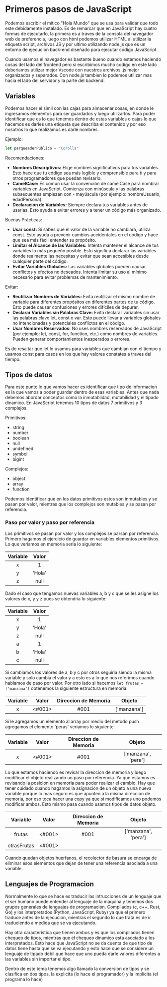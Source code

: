 # Primeros pasos de JavaScript

Podemos escribir el mitico "Hola Mundo" que se usa para validar que todo este debidamente instalado. Es de remarcar que en JavaScript hay cuatro formas de ejecutarlo, la primera es a traves de la consola del navegador web de preferencia, luego con html podemos utilizar HTML al utilizar la etiqueta script, archivos JS y por ultimo utilizando node.js que es un entorno de ejecución back-end diseñado para ejecutar código JavaScript.

Cuando usamos el navegador es bastante bueno cuando estamos haciendo cosas del lado del frontend pero si escribimos mucho codigo en este lado deberiamos utilizar mejor Vscode con nuestros archivos .js mejor organizados y separados. Con node.js tambien lo podemos utilizar mas hacia el lado del servidor y la parte del backend.

## Variables

Podemos hacer el simil con las cajas para almacenar cosas, en donde le ingresamos elementos para ser guardados y luego utilizarlos. Para poder identificar que es lo que tenemos dentro de estas variables o cajas lo que hacemos es darles una etiqueta que describa el contenido y por eso nosotros lo que realizamos es darle nombres.

Ejemplo:

```JavaScript
let parqueaderPublico = "Corolla"
```

Recomendaciones:

- **Nombres Descriptivos:** Elige nombres significativos para tus variables. Esto hace que tu código sea más legible y comprensible para ti y para otros programadores que puedan revisarlo.
- **CamelCase:** Es común usar la convención de camelCase para nombrar variables en JavaScript. Comienza con minúscula y las palabras subsecuentes empiezan con - mayúscula (por ejemplo: nombreUsuario, edadPersona).
- **Declaración de Variables:** Siempre declara tus variables antes de usarlas. Esto ayuda a evitar errores y a tener un código más organizado.

Buenas Prácticas:

- **Usar const:** Si sabes que el valor de la variable no cambiará, utiliza const. Esto ayuda a prevenir cambios accidentales en el código y hace que sea más fácil entender su propósito.
- **Limitar el Alcance de las Variables:** Intenta mantener el alcance de tus variables lo más pequeño posible. Esto significa declarar las variables donde realmente las necesitas y evitar que sean accesibles desde cualquier parte del código.
- **Evitar Variables Globales:** Las variables globales pueden causar conflictos y efectos no deseados. Intenta limitar su uso al mínimo necesario para evitar problemas de mantenimiento.

Evitar:

- **Reutilizar Nombres de Variables:** Evita reutilizar el mismo nombre de variable para diferentes propósitos en diferentes partes de tu código. Esto puede causar confusiones y errores difíciles de depurar.
- **Declarar Variables sin Palabras Clave:** Evita declarar variables sin usar las palabras clave let, const o var. Esto puede llevar a variables globales no intencionadas y potenciales conflictos en el código.
- **Usar Nombres Reservados:** No uses nombres reservados de JavaScript (por ejemplo: let, const, for, function, etc.) como nombres de variables. Pueden generar comportamientos inesperados o errores.

Es de resaltar que let lo usamos para variables que cambian con el tiempo y usamos const para casos en los que hay valores constates a traves del tiempo.

## Tipos de datos

Para este punto lo que vamos hacer es identificar que tipo de informacion es la que vamos a poder guardar dentro de esas variables. Antes que nada debemos abordar conceptos como la inmutablidad, mutabilidad y el tipado dinamico. En JavaScript tenemos 10 tipos de datos 7 primitivos y 3 complejos.

Primitivos:
- string
- number
- boolean
- null
- undefined
- symbol
- bigint

Complejos:
- object
- array
- function

Podemos identificar que en los datos primitivos estos son inmutables y se pasan por valor, mientras que los complejos son mutables y se pasan por referencia.

### Paso por valor y paso por referencia

Los primitivos se pasan por valor y los complejos se parsan por referencia. Primero hagamos el ejercicio de guardar en variables elementos primitivos. Lo que veriamos en memoria seria lo siguiente:

| Variable |  Valor |
|:--------:|:------:|
|     x    |    1   |
|     y    | 'Hola' |
|     z    |  null  |

Dado el caso que tengamos nuevas variables a, b y c que se les asigne los valores de x, y y z pues se obtendria lo siguiente:

| Variable |  Valor |
|:--------:|:------:|
|     x    |    1   |
|     y    | 'Hola' |
|     z    |  null  |
|     a    |    1   |
|     b    | 'Hola' |
|     c    |  null  |

Si cambiamos los valores de a, b y c por otros seguiria siendo la misma variable y solo cambia el valor y a esto es a lo que nos referimos cuando hablamos de paso por valor. Por otro lado si hacemos ```let frutas = ['manzana']``` obtenemos la siguiente estructura en memoria:

| Variable |  Valor | Direccion de Memoria |    Objeto   |
|:--------:|:------:|:--------------------:|:-----------:|
|     x    | <#001> |         #001         | ['manzana'] |

Si le agregamos un elemento al array por medio del metodo push agregamos el elemento 'peras' veriamos lo siguiente:

| Variable |  Valor | Direccion de Memoria |         Objeto      |
|:--------:|:------:|:--------------------:|:-------------------:|
|     x    | <#001> |         #001         | ['manzana', 'pera'] |

Lo que estamos haciendo es revisar la direccion de memoria y luego modificar el objeto realizando un paso por referencia. Ya que estamos es revisando la posicion en memoria para poder realizar el cambio. Hay que tener cuidado cuando hagamos la asignacion de un objeto a una nueva variable porque lo mas seguro es que apunten a la misma direccion de memoria, por eso toca hacer una copy  ya que si modificamos uno podemos modificar ambos. Esto mismo pasa cuando usamos tipos de datos objeto.

|    Variable   |  Valor | Direccion de Memoria |         Objeto      |
|:-------------:|:------:|:--------------------:|:-------------------:|
|     frutas    | <#001> |         #001         | ['manzana', 'pera'] |
|  otrasFrutas  | <#001> |                      |                     |

Cuando quedan objetos huerfanos, el recolector de basura se encarga de eliminar esos elementos que dejan de tener una referencia asociada a una variable.

## Lenguajes de Programacion

Normalmente lo que se hace es traducir las intrucciones de un lenguaje que el ser humano puede entender al lenguaje de la maquina y tenemos dos grupos generales de lenguajes de programacion. Compilados (c, c++, Rust, Go) y los interpretados (Python, JavaScript, Ruby) ya que el primero traduce antes de la ejecucion, mientras el segundo lo que trata es de ir traduciendo a medida que se va ejecutando.

Hay otra caracteristica que tienen ambos y es que los compilados tienen chequeo de tipos, mientras que el chequeo dinamico esta asociado a los interpretados. Esto hace que JavaScript no se da cuenta de que tipo de datos tiene hasta que se va ejecutando y esto hace que se considere un lenguaje de tipado debil que hace que uno pueda darle valores diferentes a las variables sin importar el tipo.

Dentro de este tema tenemos algo llamado la conversion de tipos y se clasifica en dos tipos, la explicita (lo hace el programador) y la implicita (el programa lo hace)


